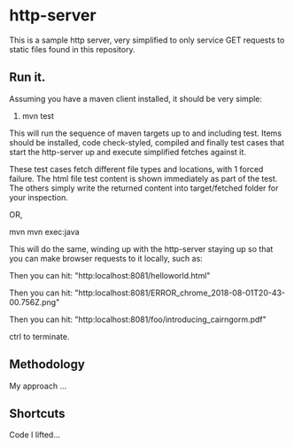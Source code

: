 # http-server 

This is a sample http server, very simplified to only service GET requests to static files found in this repository.

## Run it.

Assuming you have a maven client installed, it should be very simple:

1. mvn test<CR>

This will run the sequence of maven targets up to and including test.  Items should be installed, code check-styled, compiled and finally
test cases that start the http-server up and execute simplified fetches against it.

These test cases fetch different file types and locations, with 1 forced failure.  The html file test content is shown immediately as
part of the test.  The others simply write the returned content into target/fetched folder for your inspection.

OR,

mvn mvn exec:java<CR>

This will do the same, winding up with the http-server staying up so that you can make browser requests to it locally, such as:

Then you can hit: "http:localhost:8081/helloworld.html"

Then you can hit: "http:localhost:8081/ERROR_chrome_2018-08-01T20-43-00.756Z.png"

Then you can hit: "http:localhost:8081/foo/introducing_cairngorm.pdf"

ctrl<C> to terminate.

## Methodology

My approach ...

## Shortcuts

Code I lifted...

